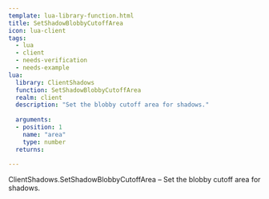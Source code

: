 ```yaml
---
template: lua-library-function.html
title: SetShadowBlobbyCutoffArea
icon: lua-client
tags:
  - lua
  - client
  - needs-verification
  - needs-example
lua:
  library: ClientShadows
  function: SetShadowBlobbyCutoffArea
  realm: client
  description: "Set the blobby cutoff area for shadows."
  
  arguments:
  - position: 1
    name: "area"
    type: number
  returns:
    
---
```


<div class="lua__search__keywords">
ClientShadows.SetShadowBlobbyCutoffArea &#x2013; Set the blobby cutoff area for shadows.
</div>
